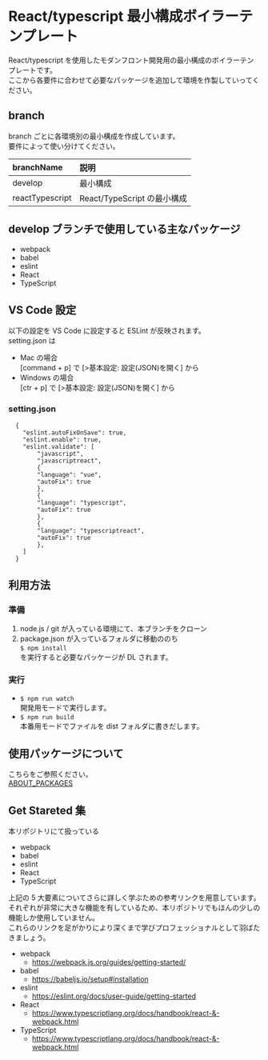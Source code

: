 # React/typescript 最小構成ボイラーテンプレート

React/typescript を使用したモダンフロント開発用の最小構成のボイラーテンプレートです。  
ここから各要件に合わせて必要なパッケージを追加して環境を作製していってください。

## branch

branch ごとに各環境別の最小構成を作成しています。  
要件によって使い分けてください。

| branchName      | 説明                        |
| :-------------- | :-------------------------- |
| develop         | 最小構成                    |
| reactTypescript | React/TypeScript の最小構成 |

## develop ブランチで使用している主なパッケージ

- webpack
- babel
- eslint
- React
- TypeScript

## VS Code 設定

以下の設定を VS Code に設定すると ESLint が反映されます。  
setting.json は

- Mac の場合  
  [command + p] で [>基本設定: 設定(JSON)を開く] から
- Windows の場合  
  [ctr + p] で [>基本設定: 設定(JSON)を開く] から

### setting.json

```
  {
    "eslint.autoFixOnSave": true,
    "eslint.enable": true,
    "eslint.validate": [
        "javascript",
        "javascriptreact",
        {
        "language": "vue",
        "autoFix": true
        },
        {
        "language": "typescript",
        "autoFix": true
        },
        {
        "language": "typescriptreact",
        "autoFix": true
        },
    ]
  }
```

## 利用方法

### 準備

1. node.js / git が入っている環境にて、本ブランチをクローン
2. package.json が入っているフォルダに移動ののち  
   `$ npm install`  
   を実行すると必要なパッケージが DL されます。

### 実行

- `$ npm run watch`  
  開発用モードで実行します。
- `$ npm run build`  
  本番用モードでファイルを dist フォルダに書きだします。

## 使用パッケージについて

こちらをご参照ください。  
[ABOUT_PACKAGES](/ABOUT_PACKAGES.md)

## Get Stareted 集

本リポジトリにて扱っている

- webpack
- babel
- eslint
- React
- TypeScript

上記の 5 大要素についてさらに詳しく学ぶための参考リンクを用意しています。  
それぞれが非常に大きな機能を有しているため、本リポジトリでもほんの少しの機能しか使用していません。  
これらのリンクを足がかりにより深くまで学びプロフェッショナルとして羽ばたきましょう。

- webpack
  - https://webpack.js.org/guides/getting-started/
- babel
  - https://babeljs.io/setup#installation
- eslint
  - https://eslint.org/docs/user-guide/getting-started
- React
  - https://www.typescriptlang.org/docs/handbook/react-&-webpack.html
- TypeScript
  - https://www.typescriptlang.org/docs/handbook/react-&-webpack.html

